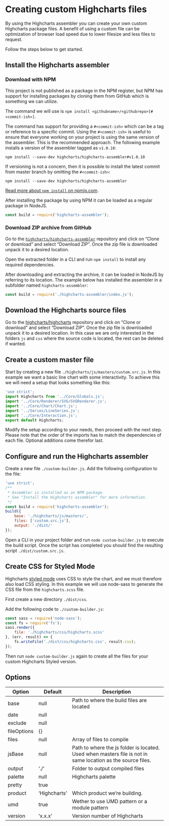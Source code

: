 Creating custom Highcharts files
================================

By using the Highcharts assembler you can create your own custom Highcharts
package files. A benefit of using a custom file can be optimization of browser
load speed due to lower filesize and less files to request.

Follow the steps below to get started.



Install the Highcharts assembler
--------------------------------

### Download with NPM

This project is not published as a package in the NPM register, but NPM has
support for installing packages by cloning them from GitHub which is something
we can utilize.

The command we will use is
`npm install <githubname>/<githubrepo>[#<commit-ish>]`.

The command has support for providing a `#<commit-ish>` which can be a tag or
reference to a specific commit. Using the `#<commit-ish>` is useful to ensure
that everyone working on your project is using the same version of the
assembler. This is the recommended approach. The following example installs a
version of the assembler tagged as `v1.0.10`:

```shell
npm install --save-dev highcharts/highcharts-assembler#v1.0.10
```

If versioning is not a concern, then it is possible to install the latest commit
from master branch by omitting the `#<commit-ish>`:

```shell
npm install --save-dev highcharts/highcharts-assembler
```

[Read more about `npm install` on npmjs.com](https://docs.npmjs.com/cli/install).

After installing the package by using NPM it can be loaded as a regular package
in NodeJS.
```js
const build = require('highcharts-assembler');
```

### Download ZIP archive from GitHub

Go to the
[`highcharts/highcharts-assembler`](https://github.com/highcharts/highcharts-assembler)
repository and click on “Clone or download” and select “Download ZIP”. Once the
zip file is downloaded unpack it to a desired location.

Open the extracted folder in a CLI and run `npm install` to install any required
dependencies.

After downloading and extracting the archive, it can be loaded in NodeJS by
referring to its location. The example below has installed the assembler in a
subfolder named `highcharts-assembler`:

```js
const build = require('./highcharts-assembler/index.js');
```



Download the Highcharts source files
------------------------------------

Go to the [highcharts/highcharts](https://github.com/highcharts/highcharts)
repository and click on “Clone or download” and select “Download ZIP”. Once the
zip file is downloaded unpack it to a desired location. In this case we are only
interested in the folders `js` and `css` where the source code is located, the
rest can be deleted if wanted.



Create a custom master file
---------------------------

Start by creating a new file `./highcharts/js/masters/custom.src.js`. In this
example we want a basic line chart with some interactivity. To achieve this we
will need a setup that looks something like this:

```js
'use strict';
import Highcharts from '../Core/Globals.js';
import '../Core/Renderer/SVG/SVGRenderer.js';
import '../Core/Chart/Chart.js';
import '../Series/LineSeries.js';
import '../Core/Interaction.js';
export default Highcharts;
```

Modify the setup according to your needs, then proceed with the next step.
Please note that the order of the imports has to match the dependencies of each
file. Optional additions come therefor last.



Configure and run the Highcharts assembler
------------------------------------------

Create a new file `./custom-builder.js`. Add the following configuration to the
file:

```js
'use strict';
/**
 * Assembler is installed as an NPM package.
 * See "Install the Highcharts assembler" for more information.
 */
const build = require('highcharts-assembler');
build({
    base: './highcharts/js/masters/',
    files: ['custom.src.js'],
    output: './dist/'
});
```

Open a CLI in your project folder and run `node custom-builder.js` to execute
the build script. Once the script has completed you should find the resulting
script `./dist/custom.src.js`.



Create CSS for Styled Mode
-------------------------------------

Highcharts [styled mode](https://api.highcharts.com/highcharts/chart.styledMode)
uses CSS to style the chart, and we must therefore also load CSS styling. In
this example we will use node-sass to generate the CSS file from the
`highcharts.scss` file.

First create a new directory `./dist/css`.

Add the following code to `./custom-builder.js`:

```js
const sass = require('node-sass');
const fs = require('fs');
sass.render({
    file: './highcharts/css/highcharts.scss'
}, (err, result) => {
    fs.writeFile('./dist/css/highcharts.css', result.css);
});
```

Then run `node custom-builder.js` again to create all the files for your custom
Highcharts Styled version.



Options
-------

|Option|Default|Description|
|--- |--- |--- |
|base|null|Path to where the build files are located|
|date|null||
|exclude|null||
|fileOptions|{}||
|files|null|Array of files to compile|
|jsBase|null|Path to where the js folder is located. Used when masters file is not in same location as the source files.|
|output|‘./’|Folder to output compiled files|
|palette|null|Highcharts palette|
|pretty|true||
|product|‘Highcharts’|Which product we’re building.|
|umd|true|Wether to use UMD pattern or a module pattern|
|version|‘x.x.x’|Version number of Highcharts|
